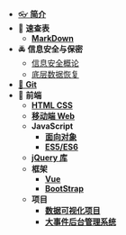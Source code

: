 - [👓 **简介**](./README.md)
- 📝 **速查表**
  - [**MarkDown**](./速查表/MarkDown/MarkDown.md)
- 🚔 **信息安全与保密**
  - [信息安全概论](./信息安全与保密/信息安全概论.md)
  - [底层数据恢复](./信息安全与保密/底层数据恢复.md)
- [🤖 **Git**](./Git/git.md)
- 🚀 **前端**
  - [**HTML CSS**](./前端/html%20css/HtmlCss.md)
  - [**移动端 Web**](./前端/html%20css/移动web.md)
  - **JavaScript**
    - [**面向对象**](./前端/JavaScript/JavaScript.md)
    - [**ES5/ES6**](./前端/JavaScript/ES5_6.md)
  - [**jQuery 库**](./前端/库和框架/jQuery/jQuery.md)
  - **框架**
    - [**Vue**](./前端/库和框架/Vue/vue.md)
    - [**BootStrap**](./前端/库和框架/bootStrap/BootStrap.md)
  - **项目**
    - [**数据可视化项目**](./前端/Project/数据可视化/笔记/数据可视化.md)
    - [**大事件后台管理系统**](./前端/Project/大事件后台管理系统/笔记/大事件后台管理系统.md)
